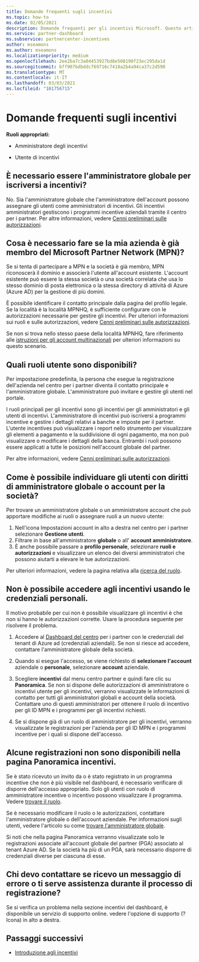```yaml
---
title: Domande frequenti sugli incentivi
ms.topic: how-to
ms.date: 02/05/2021
description: Domande frequenti per gli incentivi Microsoft. Questo articolo include domande sui ruoli utente, su come eseguire la registrazione o sulle operazioni da eseguire per i messaggi di errore.
ms.service: partner-dashboard
ms.subservice: partnercenter-incentives
author: mseamons
ms.author: mseamons
ms.localizationpriority: medium
ms.openlocfilehash: 2ee2ba7c3a04453927bd8e508190f23ec295da1d
ms.sourcegitcommit: bff907bdbddc769716c7418a2b4a94ca37c2d590
ms.translationtype: MT
ms.contentlocale: it-IT
ms.lasthandoff: 03/03/2021
ms.locfileid: "101756715"
---
```

# <a name="frequently-asked-questions-on-incentives"></a>Domande frequenti sugli incentivi

**Ruoli appropriati:**

- Amministratore degli incentivi

- Utente di incentivi

## <a name="do-i-need-to-be-the-global-admin-to-enroll-in-incentives"></a>È necessario essere l'amministratore globale per iscriversi a incentivi?

No. Sia l'amministratore globale che l'amministratore dell'account possono assegnare gli utenti come amministratori di incentivi. Gli incentivi amministratori gestiscono i programmi incentive aziendali tramite il centro per i partner. Per altre informazioni, vedere [Cenni preliminari sulle autorizzazioni](permissions-overview.md).

## <a name="what-do-i-need-to-do-if-i-find-my-company-is-already-a-member-of-the-microsoft-partner-network-mpn"></a>Cosa è necessario fare se la mia azienda è già membro del Microsoft Partner Network (MPN)?

Se si tenta di partecipare a MPN e la società è già membro, MPN riconoscerà il dominio e associerà l'utente all'account esistente. L'account esistente può essere la stessa società o una società correlata che usa lo stesso dominio di posta elettronica o la stessa directory di attività di Azure (Azure AD) per la gestione di più domini.

È possibile identificare il contatto principale dalla pagina del profilo legale. Se la località è la località MPNHQ, è sufficiente configurare con le autorizzazioni necessarie per gestire gli incentivi. Per ulteriori informazioni sui ruoli e sulle autorizzazioni, vedere [Cenni preliminari sulle autorizzazioni](permissions-overview.md).

Se non si trova nello stesso paese della località MPNHQ, fare riferimento alle [istruzioni per gli account multinazionali](https://support.microsoft.com/help/4515619/special-considerations-for-multi-national-partners-joining-the-microso) per ulteriori informazioni su questo scenario.

## <a name="what-user-roles-are-available"></a>Quali ruoli utente sono disponibili?

Per impostazione predefinita, la persona che esegue la registrazione dell'azienda nel centro per i partner diventa il contatto principale e l'amministratore globale. L'amministratore può invitare e gestire gli utenti nel portale.

I ruoli principali per gli incentivi sono gli incentivi per gli amministratori e gli utenti di incentivi. L'amministratore di incentivi può iscriversi a programmi incentive e gestire i dettagli relativi a banche e imposte per il partner. L'utente incentives può visualizzare i report nello strumento per visualizzare gli elementi a pagamento e la suddivisione di ogni pagamento, ma non può visualizzare o modificare i dettagli della banca. Entrambi i ruoli possono essere applicati a tutte le posizioni nell'account globale del partner.

Per altre informazioni, vedere [Cenni preliminari sulle autorizzazioni](permissions-overview.md).

## <a name="how-can-i-find-out-who-has-global-or-account-admin-rights-for-my-company"></a>Come è possibile individuare gli utenti con diritti di amministratore globale o account per la società?

Per trovare un amministratore globale o un amministratore account che può apportare modifiche ai ruoli o assegnare ruoli a un nuovo utente:

1. Nell'icona Impostazioni account in alto a destra nel centro per i partner selezionare **Gestione utenti**.
2. Filtrare in base all'amministratore **globale** o all' **account amministratore**.
3. È anche possibile passare a **profilo personale**, selezionare **ruoli e autorizzazioni** e visualizzare un elenco dei diversi amministratori che possono aiutarti a elevare le tue autorizzazioni.
 
Per ulteriori informazioni, vedere la pagina relativa alla [ricerca del ruolo](find-your-role.md).  

## <a name="i-cant-access-incentives-using-my-credentials"></a>Non è possibile accedere agli incentivi usando le credenziali personali.

Il motivo probabile per cui non è possibile visualizzare gli incentivi è che non si hanno le autorizzazioni corrette. Usare la procedura seguente per risolvere il problema.

1. Accedere al [Dashboard del centro](https://partner.microsoft.com/dashboard/) per i partner con le credenziali del tenant di Azure ad (credenziali aziendali). Se non si riesce ad accedere, contattare l'amministratore globale della società.

2. Quando si esegue l'accesso, se viene richiesto di **selezionare l'account** aziendale o **personale**, selezionare **account** aziendale.

3. Scegliere **incentivi** dal menu centro partner e quindi fare clic su **Panoramica**. Se non si dispone delle autorizzazioni di amministratore o incentivi utente per gli incentivi, verranno visualizzate le informazioni di contatto per tutti gli amministratori globali e account della società. Contattare uno di questi amministratori per ottenere il ruolo di incentivo per gli ID MPN e i programmi per gli incentivi richiesti.

4. Se si dispone già di un ruolo di amministratore per gli incentivi, verranno visualizzate le registrazioni per l'azienda per gli ID MPN e i programmi incentive per i quali si dispone dell'accesso.

## <a name="some-enrollments-are-missing-from-the-incentives-overview-page"></a>Alcune registrazioni non sono disponibili nella pagina Panoramica incentivi.

Se è stato ricevuto un invito da o è stato registrato in un programma incentive che non è più visibile nel dashboard, è necessario verificare di disporre dell'accesso appropriato. Solo gli utenti con ruolo di amministratore incentive o incentivo possono visualizzare il programma. Vedere [trovare il ruolo](./find-your-role.md).

Se è necessario modificare il ruolo o le autorizzazioni, contattare l'amministratore globale o dell'account aziendale. Per informazioni sugli utenti, vedere l'articolo su come [trovare l'amministratore globale](./find-your-role.md#find-your-global-admin).

Si noti che nella pagina Panoramica verranno visualizzate solo le registrazioni associate all'account globale del partner (PGA) associato al tenant Azure AD. Se la società ha più di un PGA, sarà necessario disporre di credenziali diverse per ciascuna di esse.

## <a name="who-should-i-contact-if-i-get-an-error-message-or-need-help-during-the-enrollment-process"></a>Chi devo contattare se ricevo un messaggio di errore o ti serve assistenza durante il processo di registrazione?

Se si verifica un problema nella sezione incentivi del dashboard, è disponibile un servizio di supporto online. vedere l'opzione di supporto (? Icona) in alto a destra.

## <a name="next-steps"></a>Passaggi successivi

- [Introduzione agli incentivi](incentives-get-started-intro.md)